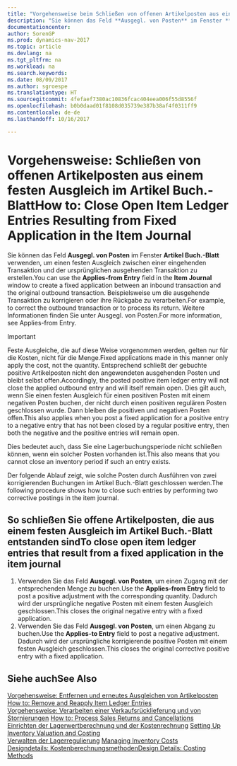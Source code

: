```yaml
---
title: "Vorgehensweise beim Schließen von offenen Artikelposten aus einem festen Ausgleich im Artikel Buch.-Blatt"
description: "Sie können das Feld **Ausgegl. von Posten** im Fenster **Artikel Buch.-Blatt** verwenden, um einen festen Ausgleich zwischen einer eingehenden Transaktion und der ursprünglichen ausgehenden Transaktion zu erstellen. Beispielsweise um die ausgehende Transaktion zu korrigieren oder ihre Rückgabe zu verarbeiten."
documentationcenter: 
author: SorenGP
ms.prod: dynamics-nav-2017
ms.topic: article
ms.devlang: na
ms.tgt_pltfrm: na
ms.workload: na
ms.search.keywords: 
ms.date: 08/09/2017
ms.author: sgroespe
ms.translationtype: HT
ms.sourcegitcommit: 4fefaef7380ac10836fcac404eea006f55d8556f
ms.openlocfilehash: b0b0daad01f8108d035739e387b38af4f0311ff9
ms.contentlocale: de-de
ms.lasthandoff: 10/16/2017

---
```

# <a name="how-to-close-open-item-ledger-entries-resulting-from-fixed-application-in-the-item-journal"></a><span data-ttu-id="f8d16-104">Vorgehensweise: Schließen von offenen Artikelposten aus einem festen Ausgleich im Artikel Buch.-Blatt</span><span class="sxs-lookup"><span data-stu-id="f8d16-104">How to: Close Open Item Ledger Entries Resulting from Fixed Application in the Item Journal</span></span>
<span data-ttu-id="f8d16-105">Sie können das Feld **Ausgegl. von Posten** im Fenster **Artikel Buch.-Blatt** verwenden, um einen festen Ausgleich zwischen einer eingehenden Transaktion und der ursprünglichen ausgehenden Transaktion zu erstellen.</span><span class="sxs-lookup"><span data-stu-id="f8d16-105">You can use the **Applies-from Entry** field in the **Item Journal** window to create a fixed application between an inbound transaction and the original outbound transaction.</span></span> <span data-ttu-id="f8d16-106">Beispielsweise um die ausgehende Transaktion zu korrigieren oder ihre Rückgabe zu verarbeiten.</span><span class="sxs-lookup"><span data-stu-id="f8d16-106">For example, to correct the outbound transaction or to process its return.</span></span> <span data-ttu-id="f8d16-107">Weitere Informationen finden Sie unter Ausgegl. von Posten.</span><span class="sxs-lookup"><span data-stu-id="f8d16-107">For more information, see Applies-from Entry.</span></span>  

> [!IMPORTANT]  
>  <span data-ttu-id="f8d16-108">Feste Ausgleiche, die auf diese Weise vorgenommen werden, gelten nur für die Kosten, nicht für die Menge.</span><span class="sxs-lookup"><span data-stu-id="f8d16-108">Fixed applications made in this manner only apply the cost, not the quantity.</span></span> <span data-ttu-id="f8d16-109">Entsprechend schließt der gebuchte positive Artikelposten nicht den angewendeten ausgehenden Posten und bleibt selbst offen.</span><span class="sxs-lookup"><span data-stu-id="f8d16-109">Accordingly, the posted positive item ledger entry will not close the applied outbound entry and will itself remain open.</span></span> <span data-ttu-id="f8d16-110">Dies gilt auch, wenn Sie einen festen Ausgleich für einen positiven Posten mit einem negativen Posten buchen, der nicht durch einen positiven regulären Posten geschlossen wurde. Dann bleiben die positiven und negativen Posten offen.</span><span class="sxs-lookup"><span data-stu-id="f8d16-110">This also applies when you post a fixed application for a positive entry to a negative entry that has not been closed by a regular positive entry, then both the negative and the positive entries will remain open.</span></span>  
>   
>  <span data-ttu-id="f8d16-111">Dies bedeutet auch, dass Sie eine Lagerbuchungsperiode nicht schließen können, wenn ein solcher Posten vorhanden ist.</span><span class="sxs-lookup"><span data-stu-id="f8d16-111">This also means that you cannot close an inventory period if such an entry exists.</span></span>  

<span data-ttu-id="f8d16-112">Der folgende Ablauf zeigt, wie solche Posten durch Ausführen von zwei korrigierenden Buchungen im Artikel Buch.-Blatt geschlossen werden.</span><span class="sxs-lookup"><span data-stu-id="f8d16-112">The following procedure shows how to close such entries by performing two corrective postings in the item journal.</span></span>  

## <a name="to-close-open-item-ledger-entries-that-result-from-a-fixed-application-in-the-item-journal"></a><span data-ttu-id="f8d16-113">So schließen Sie offene Artikelposten, die aus einem festen Ausgleich im Artikel Buch.-Blatt entstanden sind</span><span class="sxs-lookup"><span data-stu-id="f8d16-113">To close open item ledger entries that result from a fixed application in the item journal</span></span>  

1.  <span data-ttu-id="f8d16-114">Verwenden Sie das Feld **Ausgegl. von Posten**, um einen Zugang mit der entsprechenden Menge zu buchen.</span><span class="sxs-lookup"><span data-stu-id="f8d16-114">Use the **Applies-from Entry** field to post a positive adjustment with the corresponding quantity.</span></span> <span data-ttu-id="f8d16-115">Dadurch wird der ursprüngliche negative Posten mit einem festen Ausgleich geschlossen.</span><span class="sxs-lookup"><span data-stu-id="f8d16-115">This closes the original negative entry with a fixed application.</span></span>  
2.  <span data-ttu-id="f8d16-116">Verwenden Sie das Feld **Ausgegl. von Posten**, um einen Abgang zu buchen.</span><span class="sxs-lookup"><span data-stu-id="f8d16-116">Use the **Applies-to Entry** field to post a negative adjustment.</span></span> <span data-ttu-id="f8d16-117">Dadurch wird der ursprüngliche korrigierende positive Posten mit einem festen Ausgleich geschlossen.</span><span class="sxs-lookup"><span data-stu-id="f8d16-117">This closes the original corrective positive entry with a fixed application.</span></span>  

## <a name="see-also"></a><span data-ttu-id="f8d16-118">Siehe auch</span><span class="sxs-lookup"><span data-stu-id="f8d16-118">See Also</span></span>  
[<span data-ttu-id="f8d16-119">Vorgehensweise: Entfernen und erneutes Ausgleichen von Artikelposten</span><span class="sxs-lookup"><span data-stu-id="f8d16-119"> How to: Remove and Reapply Item Ledger Entries</span></span>](finance-how-to-remove-and-reapply-item-entries.md)  
 <span data-ttu-id="f8d16-120">[Vorgehensweise: Verarbeiten einer Verkaufsrücklieferung und von Stornierungen](sales-how-process-sales-returns-cancellations.md) </span><span class="sxs-lookup"><span data-stu-id="f8d16-120">[How to: Process Sales Returns and Cancellations](sales-how-process-sales-returns-cancellations.md) </span></span>  
 <span data-ttu-id="f8d16-121">[Einrichten der Lagerwertberechnung und der Kostenrechnung](finance-set-up-inventory-valuation-and-costing.md) </span><span class="sxs-lookup"><span data-stu-id="f8d16-121">[Setting Up Inventory Valuation and Costing](finance-set-up-inventory-valuation-and-costing.md) </span></span>  
 <span data-ttu-id="f8d16-122">[Verwalten der Lagerregulierung](finance-manage-inventory-costs.md) </span><span class="sxs-lookup"><span data-stu-id="f8d16-122">[Managing Inventory Costs](finance-manage-inventory-costs.md) </span></span>  
 [<span data-ttu-id="f8d16-123">Designdetails: Kostenberechnungsmethoden</span><span class="sxs-lookup"><span data-stu-id="f8d16-123">Design Details: Costing Methods</span></span>](design-details-costing-methods.md)

